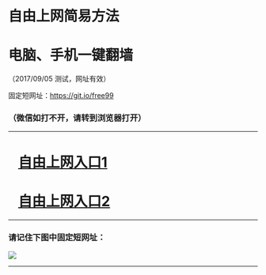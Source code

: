 ﻿# 自由上网简易方法

# 电脑、手机一键翻墙

（2017/09/05 测试，网址有效）

固定短网址：https://git.io/free99

### （微信如打不开，请转到浏览器打开）


***





# &nbsp;&nbsp; <a href="http://ft3057520418.fwq-tz1001.xyz/fwqtz01.html?t=090500124689 " target="_blank">自由上网入口1</a>
# &nbsp;&nbsp; <a href="http://ft1745214520.fwq-tz1002.xyz/fwqtz02.html?t=090500128902 " target="_blank">自由上网入口2</a>
***

### 请记住下图中固定短网址：

<img src="https://s3-us-west-2.amazonaws.com/fwq-1001/yjfq-20170905okok.png" /> 


***

